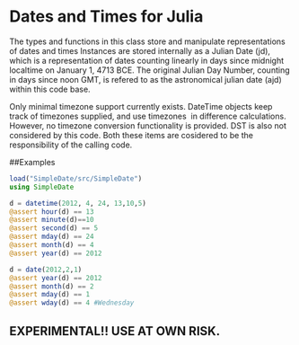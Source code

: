 # Dates and Times for Julia

 The types and functions in this class store and manipulate representations of dates and times
 Instances are stored internally as a Julian Date (jd), which is a representation of dates counting linearly
 in days since midnight localtime on January 1, 4713 BCE. The original Julian Day Number, counting in days
 since noon GMT, is refered to as the astronomical julian date (ajd) within this code base.

 Only minimal timezone support currently exists. DateTime objects keep track of timezones supplied, and use timezones
 in difference calculations. However, no timezone conversion functionality is provided. DST is also not
 considered by this code. Both these items are cosidered to be the responsibility of the calling code.

 ##Examples

 ```julia
load("SimpleDate/src/SimpleDate")
using SimpleDate

d = datetime(2012, 4, 24, 13,10,5) 
@assert hour(d) == 13
@assert minute(d)==10
@assert second(d) == 5
@assert mday(d) == 24
@assert month(d) == 4
@assert year(d) == 2012

d = date(2012,2,1)
@assert year(d) == 2012
@assert month(d) == 2
@assert mday(d) == 1
@assert wday(d) == 4 #Wednesday

 ```

## EXPERIMENTAL!! USE AT OWN RISK.
